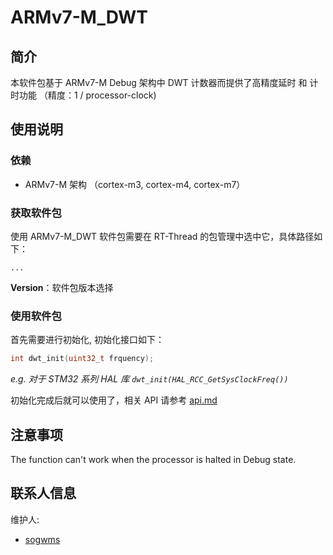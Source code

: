 # ARMv7-M_DWT

## 简介

本软件包基于 ARMv7-M Debug 架构中 DWT 计数器而提供了高精度延时 和 计时功能 （精度：1 / processor-clock)

## 使用说明

### 依赖

- ARMv7-M 架构 （cortex-m3, cortex-m4, cortex-m7）

### 获取软件包

使用 ARMv7-M_DWT 软件包需要在 RT-Thread 的包管理中选中它，具体路径如下：

```shell
...
```

**Version**：软件包版本选择

### 使用软件包

首先需要进行初始化, 初始化接口如下：

```c
int dwt_init(uint32_t frquency);
```

_e.g. 对于 STM32 系列 HAL 库 ``` dwt_init(HAL_RCC_GetSysClockFreq()) ```_

初始化完成后就可以使用了，相关 API 请参考 [api.md](./api.md)

## 注意事项

The function can't work when the processor is halted in Debug state.

## 联系人信息

维护人:

- [sogwms](https://github.com/sogwms)
